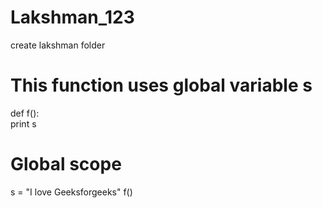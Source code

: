# Lakshman_123
create  lakshman folder
# This function uses global variable s 
def f():  
    print s  
  
# Global scope 
s = "I love Geeksforgeeks"
f() 
